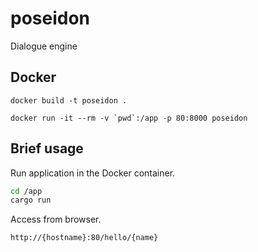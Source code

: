 # poseidon

Dialogue engine

## Docker

```shell
docker build -t poseidon .
```

```shell
docker run -it --rm -v `pwd`:/app -p 80:8000 poseidon
```

## Brief usage

Run application in the Docker container.

```bash
cd /app
cargo run
```

Access from browser.

```text
http://{hostname}:80/hello/{name}
```
